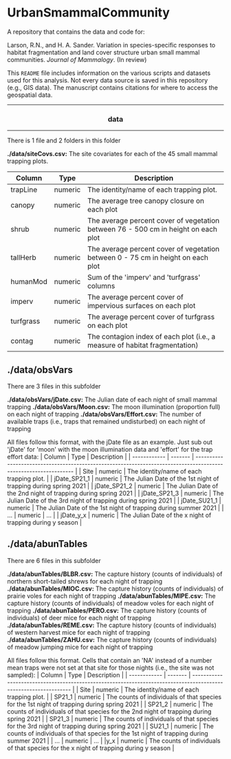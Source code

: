 # UrbanSmammalCommunity
A repository that contains the data and code for:

Larson, R.N., and H. A. Sander. Variation in species-specific responses to habitat fragmentation and land cover structure urban small mammal communities. *Journal of Mammalogy*. (In review)


This `README` file includes information on the various scripts and datasets used for this analysis. Not every data source is saved in this repository (e.g., GIS data). The manuscript contains citations for where to access the geospatial data.

---

<div align="center"> <h3>data</h3> </div>

---

There is 1 file and 2 folders in this folder

**./data/siteCovs.csv:** The site covariates for each of the 45 small mammal trapping plots.

| Column    | Type    | Description                                                                                                        |
| --------- | ------- | ------------------------------------------------------------------------------------------------------------------ |
| trapLine  | numeric | The identity/name of each trapping plot.                                                                           |
| canopy    | numeric | The average tree canopy closure on each plot                                                                       |
| shrub     | numeric | The average percent cover of vegetation between 76 - 500 cm in height on each plot |
| tallHerb  | numeric | The average percent cover of vegetation between 0 - 75 cm in height on each plot |
| humanMod  | numeric | Sum of the 'imperv' and 'turfgrass' columns                                                                        |
| imperv    | numeric | The average percent cover of impervious surfaces on each plot |
| turfgrass | numeric | The average percent cover of turfgrass on each plot |
| contag    | numeric | The contagion index of each plot (i.e., a measure of habitat fragmentation)                                        |

<h2>./data/obsVars</h2>

There are 3 files in this subfolder

**./data/obsVars/jDate.csv:** The Julian date of each night of small mammal trapping
**./data/obsVars/Moon.csv:** The moon illumination (proportion full) on each night of trapping
**./data/obsVars/Effort.csv:** The number of available traps (i.e., traps that remained undisturbed) on each night of trapping

All files follow this format, with the jDate file as an example. Just sub out 'jDate' for 'moon' with the moon illumination data and 'effort' for the trap effort data:
| Column       | Type    | Description                                                                                                      |
| ------------ | ------- | ---------------------------------------------------------------------------------------------------------------- |
| Site         | numeric | The identity/name of each trapping plot.                                                                         |
| jDate_SP21_1 | numeric | The Julian Date of the 1st night of trapping during spring 2021                                                  |
| jDate_SP21_2 | numeric | The Julian Date of the 2nd night of trapping during spring 2021                                                  |
| jDate_SP21_3 | numeric | The Julian Date of the 3rd night of trapping during spring 2021                                                  |
| jDate_SU21_1 | numeric | The Julian Date of the 1st night of trapping during summer 2021                                                  |
| ... | numeric | ...                                                |
| jDate_y_x  | numeric | The Julian Date of the x night of trapping during y season                                                 |

<h2>./data/abunTables</h2>

There are 6 files in this subfolder

**./data/abunTables/BLBR.csv:** The capture history (counts of individuals) of northern short-tailed shrews for each night of trapping
**./data/abunTables/MIOC.csv:** The capture history (counts of individuals) of prairie voles for each night of trapping
**./data/abunTables/MIPE.csv:** The capture history (counts of individuals) of meadow voles for each night of trapping
**./data/abunTables/PERO.csv:** The capture history (counts of individuals) of deer mice for each night of trapping
**./data/abunTables/REME.csv:** The capture history (counts of individuals) of western harvest mice for each night of trapping
**./data/abunTables/ZAHU.csv:** The capture history (counts of individuals) of meadow jumping mice for each night of trapping

All files follow this format. Cells that contain an 'NA' instead of a number mean traps were not set at that site for those nights (i.e., the site was not sampled):
| Column       | Type    | Description                                                                                                      |
| ------------ | ------- | ---------------------------------------------------------------------------------------------------------------- |
| Site         | numeric | The identity/name of each trapping plot.                                                                         |
| SP21_1 | numeric | The counts of individuals of that species for the 1st night of trapping during spring 2021                                                  |
| SP21_2 | numeric | The counts of individuals of that species for the 2nd night of trapping during spring 2021                                                  |
| SP21_3 | numeric | The counts of individuals of that species for the 3rd night of trapping during spring 2021                                                  |
| SU21_1 | numeric | The counts of individuals of that species for the 1st night of trapping during summer 2021                                                  |
| ... | numeric | ...                                                |
|y_x  | numeric | The counts of individuals of that species for the x night of trapping during y season                                     |
